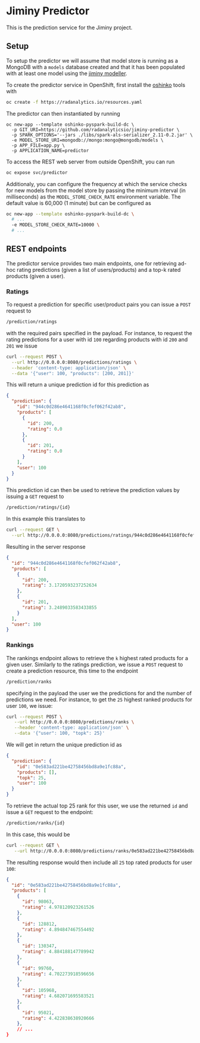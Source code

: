 # Jiminy Predictor

This is the prediction service for the Jiminy project.

## Setup

To setup the predictor we will assume that model store is running as a MongoDB with
a `models` database created and that it has been populated with at least one model using the [jiminy modeller](https://github.com/radanalyticsio/jiminy-modeler).

To create the predictor service in OpenShift, first install the [oshinko](https://radanalytics.io/get-started) 
tools with

```bash
oc create -f https://radanalytics.io/resources.yaml
```

The predictor can then instantiated by running

```
oc new-app --template oshinko-pyspark-build-dc \
  -p GIT_URI=https://github.com/radanalyticsio/jiminy-predictor \
  -p SPARK_OPTIONS='--jars ./libs/spark-als-serializer_2.11-0.2.jar' \
  -e MODEL_STORE_URI=mongodb://mongo:mongo@mongodb/models \
  -p APP_FILE=app.py \
  -p APPLICATION_NAME=predictor
```

To access the REST web server from outside OpenShift, you can run

```bash
oc expose svc/predictor
```

Additionaly, you can configure the frequency at which the service checks for new models
from the model store by passing the minimum interval (in milliseconds) as the `MODEL_STORE_CHECK_RATE`
environment variable. The default value is 60,000 (1 minute) but can be configured as

```bash
oc new-app --template oshinko-pyspark-build-dc \
  # ...
  -e MODEL_STORE_CHECK_RATE=10000 \
  # ...
```

## REST endpoints

The predictor service provides two main endpoints, one for retrieving ad-hoc
rating predictions (given a list of users/products) and a top-k rated products 
(given a user).

### Ratings

To request a prediction for specific user/product pairs you can issue a `POST`
request to

```bash
/prediction/ratings
```

with the required pairs specified in the payload. For instance, to request
the rating predictions for a user with id `100` regarding products with id `200`
and `201` we issue

```bash
curl --request POST \
  --url http://0.0.0.0:8080/predictions/ratings \
  --header 'content-type: application/json' \
  --data '{"user": 100, "products": [200, 201]}'
```

This will return a unique prediction id for this prediction as

```json
{
  "prediction": {
    "id": "944c0d286e4641168f0cfef062f42ab8",
    "products": [
      {
        "id": 200,
        "rating": 0.0
      },
      {
        "id": 201,
        "rating": 0.0
      }
    ],
    "user": 100
  }
}
```

This prediction id can then be used to retrieve
the prediction values by issuing a `GET` request to

```bash
/prediction/ratings/{id}
```

In this example this translates to

```bash
curl --request GET \
  --url http://0.0.0.0:8080/predictions/ratings/944c0d286e4641168f0cfef062f42ab8
```

Resulting in the server response

```json
{
  "id": "944c0d286e4641168f0cfef062f42ab8",
  "products": [
    {
      "id": 200,
      "rating": 3.1720593237252634
    },
    {
      "id": 201,
      "rating": 3.2489033583433855
    }
  ],
  "user": 100
}
```

### Rankings

The rankings endpoint allows to retrieve the `k` highest rated products for a
given user. Similarly to the ratings prediction, we issue a `POST` request to
create a prediction resource, this time to the endpoint

```bash
/prediction/ranks
```

specifying in the payload the user we the predictions for and the number of predictions
we need. For instance, to get the `25` highest ranked products for user `100`, we issue:

```bash
curl --request POST \
   --url http://0.0.0.0:8080/predictions/ranks \
   --header 'content-type: application/json' \
   --data '{"user": 100, "topk": 25}'
```

We will get in return the unique prediction id as

```json
{
  "prediction": {
    "id": "0e583ad221be42758456bd8a9e1fc88a",
    "products": [],
    "topk": 25,
    "user": 100
  }
}
```

To retrieve the actual top 25 rank for this user, we use the returned `id` and issue a `GET` request to the
endpoint:

```bash
/prediction/ranks/{id}
```

In this case, this would be

```bash
curl --request GET \
   --url http://0.0.0.0:8080/predictions/ranks/0e583ad221be42758456bd8a9e1fc88a
```

The resulting response would then include all `25` top rated products for user `100`:

```json
{
  "id": "0e583ad221be42758456bd8a9e1fc88a",
  "products": [
    {
      "id": 98063,
      "rating": 4.978120923261526
    },
    {
      "id": 128812,
      "rating": 4.894847467554492
    },
    {
      "id": 130347,
      "rating": 4.884188147789942
    },
    {
      "id": 99760,
      "rating": 4.702273918596656
    },
    {
      "id": 105968,
      "rating": 4.682071695583521
    },
    {
      "id": 95021,
      "rating": 4.422838638920666
    },
    // ...
}
```